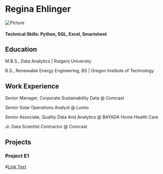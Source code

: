 # Regina Ehlinger
![Picture](/assets/img/regina_ehlinger_headshot.jpg)

#### Technical Skills: Python, SQL, Excel, Smartsheet

## Education
M.B.S., Data Analytics | Rutgers University

B.S., Renewable Energy Engineering, BS | Oregon Institute of Technology

## Work Experience
Senior Manager, Corporate Sustainability Data @ Comcast
  
Senior Solar Operations Analyst @ Lumio

Senior Associate, Quality Data And Analytics @ BAYADA Home Health Care

Jr. Data Scientist Contractor @ Comcast

## Projects

### Project E1
#[Link Text](link)
